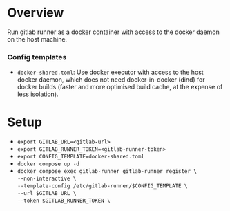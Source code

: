 # Overview
Run gitlab runner as a docker container with access to the docker daemon on the host machine.

### Config templates
- `docker-shared.toml`:
Use docker executor with access to the host docker daemon, which does not need docker-in-docker (dind) for docker builds (faster and more optimised build cache, at the expense of less isolation).

# Setup
- `export GITLAB_URL=<gitlab-url>`
- `export GITLAB_RUNNER_TOKEN=<gitlab-runner-token>`
- `export CONFIG_TEMPLATE=docker-shared.toml`
- `docker compose up -d`
- `docker compose exec gitlab-runner gitlab-runner register \`\
    `--non-interactive \`\
    `--template-config /etc/gitlab-runner/$CONFIG_TEMPLATE \`\
    `--url $GITLAB_URL \`\
    `--token $GITLAB_RUNNER_TOKEN \`
